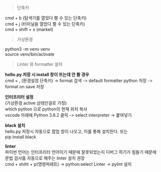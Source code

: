 > 단축키 

cmd + b (탐색기를 열었다 펼 수 있는 단축키)  
cmd + j (터미널을 열었다 펼 수 있는 단축키)  
cmd + shift + x (market)  


> 가상환경

python3 -m venv venv  
source venv/bin/activate  


> Linter 와 formatter 설치  

**hello.py 저장 시 install 창이 뜨는데 안 뜰 경우**  
cmd + , (환경설정 단축키) -> format 검색 -> default formatter python 저장 -> format on save 저장  

**인터프리터 설정**  
(가상환경 active 상태인걸로 가정)  
which python 으로 python의 현재 위치 복사  
vscode 아래에 Python 3.8.2 클릭 -> select interpreter -> 붙여넣기 

**black 설치**  
hello.py 저장시 자동으로 팝업 창이 나오고, 이를 통해 설치한다. 
또는  
pip install black

**linter**  
파이썬 언어는 인터프리터 언어이기 때문에 잘못되었는지 디버그 하기가 힘들기 때문에 문법 검사를 자동으로 해주는 linter 설치 권장  
cmd + shiht + p(명령파레트) -> python:select Linter -> pylint 설치




